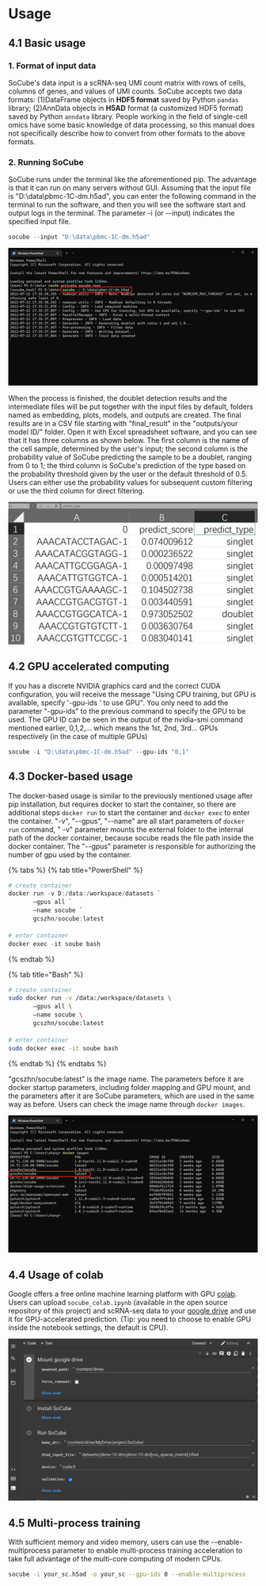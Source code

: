 # Usage

## 4.1 Basic usage

### 1. Format of input data

SoCube's data input is a scRNA-seq UMI count matrix with rows of cells, columns of genes, and values of UMI counts. SoCube accepts two data formats: (1)DataFrame objects in **HDF5 format** saved by Python `pandas` library; (2)AnnData objects in **H5AD** format (a customized HDF5 format) saved by Python `anndata` library. People working in the field of single-cell omics have some basic knowledge of data processing, so this manual does not specifically describe how to convert from other formats to the above formats.

### 2. Running SoCube

SoCube runs under the terminal like the aforementioned pip. The advantage is that it can run on many servers without GUI. Assuming that the input file is "D:\data\pbmc-1C-dm.h5ad", you can enter the following command in the terminal to run the software, and then you will see the software start and output logs in the terminal. The parameter -i (or --input) indicates the specified input file.
```powershell
socube --input "D:\data\pbmc-1C-dm.h5ad"
```
![Start-up socube](assets/fig5.png)

When the process is finished, the doublet detection results and the intermediate files will be put together with the input files by default, folders named as embedding, plots, models, and outputs are created. The final results are in a CSV file starting with "final\_result" in the "outputs/your model ID/" folder. Open it with Excel spreadsheet software, and you can see that it has three columns as shown below. The first column is the name of the cell sample, determined by the user's input; the second column is the probability value of SoCube predicting the sample to be a doublet, ranging from 0 to 1; the third column is SoCube's prediction of the type based on the probability threshold given by the user or the default threshold of 0.5. Users can either use the probability values for subsequent custom filtering or use the third column for direct filtering.

![CSV file of final_result](assets/fig6.png)

## 4.2 GPU accelerated computing

If you has a discrete NVIDIA graphics card and the correct CUDA configuration, you will receive the message "Using CPU training, but GPU is available, specify '-gpu-ids ' to use GPU". You only need to add the parameter "-gpu-ids" to the previous command to specify the GPU to be used. The GPU ID can be seen in the output of the nvidia-smi command mentioned earlier, 0,1,2,... which means the 1st, 2nd, 3rd... GPUs respectively (in the case of multiple GPUs)
```powershell
socube -i "D:\data\pbmc-1C-dm.h5ad" --gpu-ids "0,1"
```

## 4.3 Docker-based usage

The docker-based usage is similar to the previously mentioned usage after pip installation, but requires docker to start the container, so there are additional steps `docker run` to start the container and `docker exec` to enter the container.  "-v", "--gpus", "--name" are all start parameters of `docker run` command, " -v" parameter mounts the external folder to the internal path of the docker container, because socube reads the file path inside the docker container. The "--gpus" parameter is responsible for authorizing the number of gpu used by the container.

{% tabs %}
{% tab title="PowerShell" %}
```powershell
# create container
docker run -v D:/data:/workspace/datasets `
       –gpus all `
       –name socube `
       gcszhn/socube:latest

# enter container
docker exec -it soube bash
```
{% endtab %}

{% tab title="Bash" %}
```bash
# create container
sudo docker run -v /data:/workspace/datasets \
       –gpus all \
       –name socube \
       gcszhn/socube:latest

# enter container
sudo docker exec -it soube bash
```
{% endtab %}
{% endtabs %}

"gcszhn/socube:latest" is the image name. The parameters before it are docker startup parameters, including folder mapping and GPU mount, and the parameters after it are SoCube parameters, which are used in the same way as before. Users can check the image name through `docker images`.

![Available image](assets/fig11.png)

## 4.4 Usage of colab

Google offers a free online machine learning platform with GPU [colab](https://colab.research.google.com/). Users can upload `socube_colab.ipynb` (available in the open source repository of this project) and scRNA-seq data to your [google drive](https://drive.google.com/) and use it for GPU-accelerated prediction. (Tip: you need to choose to enable GPU inside the notebook settings, the default is CPU).

![colab](assets/fig10.png)

## 4.5 Multi-process training

With sufficient memory and video memory, users can use the --enable-multiprocess parameter to enable multi-process training acceleration to take full advantage of the multi-core computing of modern CPUs.
```bash
socube -i your_sc.h5ad -o your_sc --gpu-ids 0 --enable-multiprocess
```
